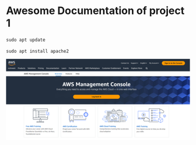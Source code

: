 # Awesome Documentation of project 1
`sudo apt update`

`sudo apt install apache2`

![Apache status](./images/AWS%20login.png)